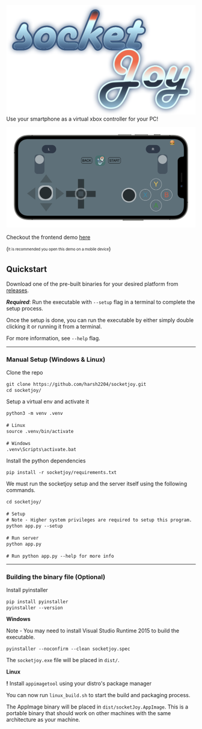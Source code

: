 ![socketJoy-logo](./assets/socketJoy-logo.png)
Use your smartphone as a virtual xbox controller for your PC!


![socketJoy-logo](./assets/controller-mockup.png)

Checkout the frontend demo [here](https://gamepad.harshgupta.dev)

(<sub><sup>It is recommended you open this demo on a mobile device</sup></sub>)

## Quickstart

Download one of the pre-built binaries for your desired platform from [releases](https://github.com/harsh2204/socketjoy/releases/). 

_**Required**_: Run the executable with `--setup` flag in a terminal to complete the setup process. 

Once the setup is done, you can run the executable by either simply double clicking it or running it from a terminal.

For more information, see `--help` flag.

---

### Manual Setup (Windows & Linux)

Clone the repo
```
git clone https://github.com/harsh2204/socketjoy.git
cd socketjoy/
```

Setup a virtual env and activate it
```
python3 -m venv .venv

# Linux
source .venv/bin/activate 

# Windows
.venv\Scripts\activate.bat
```

Install the python dependencies

```
pip install -r socketjoy/requirements.txt
```

We must run the socketjoy setup and the server itself using the following commands.

```
cd socketjoy/

# Setup
# Note - Higher system privileges are required to setup this program.
python app.py --setup

# Run server
python app.py

# Run python app.py --help for more info 
```

---
### Building the binary file (Optional)

Install pyinstaller
```
pip install pyinstaller
pyinstaller --version
```

**Windows**

Note - You may need to install Visual Studio Runtime 2015 to build the executable.

```
pyinstaller --noconfirm --clean socketjoy.spec
```

The `socketjoy.exe` file will be placed in `dist/`.

**Linux**

**!** Install `appimagetool` using your distro's package manager

You can now run `linux_build.sh` to start the build and packaging process.

The AppImage binary will be placed in `dist/socketJoy.AppImage`. This is a portable binary that should work on other machines with the same architecture as your machine.
